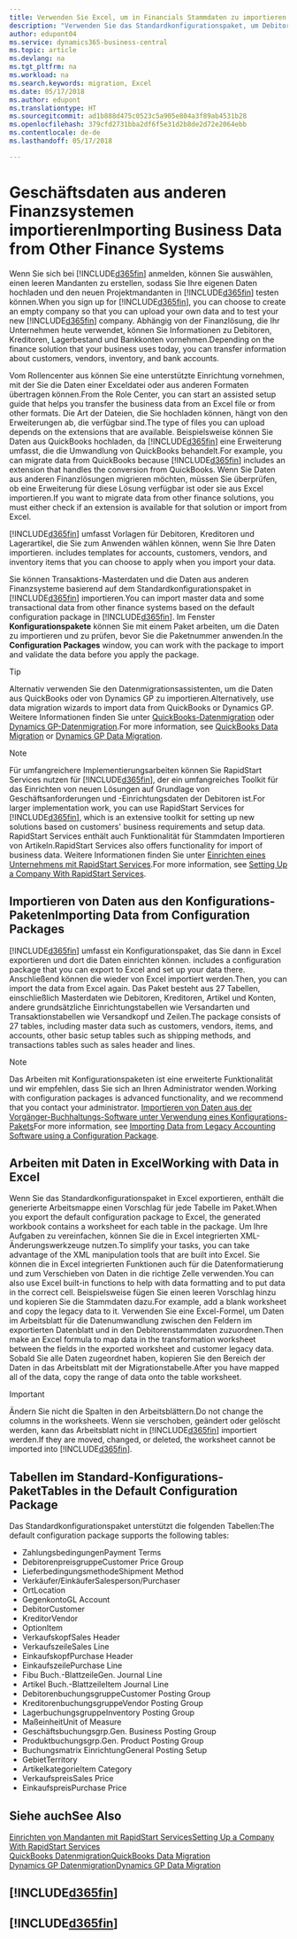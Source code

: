 ```yaml
---
title: Verwenden Sie Excel, um in Financials Stammdaten zu importieren | Microsoft Docs
description: "Verwenden Sie das Standardkonfigurationspaket, um Debitorendaten in Excel hinzuzufügen und Daten nach Business Central zu importieren."
author: edupont04
ms.service: dynamics365-business-central
ms.topic: article
ms.devlang: na
ms.tgt_pltfrm: na
ms.workload: na
ms.search.keywords: migration, Excel
ms.date: 05/17/2018
ms.author: edupont
ms.translationtype: HT
ms.sourcegitcommit: ad1b888d475c0523c5a905e804a3f89ab4531b28
ms.openlocfilehash: 379cfd2731bba2df6f5e31d2b8de2d72e2064ebb
ms.contentlocale: de-de
ms.lasthandoff: 05/17/2018

---
```

# <a name="importing-business-data-from-other-finance-systems"></a><span data-ttu-id="d974d-103">Geschäftsdaten aus anderen Finanzsystemen importieren</span><span class="sxs-lookup"><span data-stu-id="d974d-103">Importing Business Data from Other Finance Systems</span></span>
<span data-ttu-id="d974d-104">Wenn Sie sich bei [!INCLUDE[d365fin](includes/d365fin_md.md)] anmelden, können Sie auswählen, einen leeren Mandanten zu erstellen, sodass Sie Ihre eigenen Daten hochladen und den neuen Projektmandanten in [!INCLUDE[d365fin](includes/d365fin_md.md)] testen können.</span><span class="sxs-lookup"><span data-stu-id="d974d-104">When you sign up for [!INCLUDE[d365fin](includes/d365fin_md.md)], you can choose to create an empty company so that you can upload your own data and to test your new [!INCLUDE[d365fin](includes/d365fin_md.md)] company.</span></span> <span data-ttu-id="d974d-105">Abhängig von der Finanzlösung, die Ihr Unternehmen heute verwendet, können Sie Informationen zu Debitoren, Kreditoren, Lagerbestand und Bankkonten vornehmen.</span><span class="sxs-lookup"><span data-stu-id="d974d-105">Depending on the finance solution that your business uses today, you can transfer information about customers, vendors, inventory, and bank accounts.</span></span>  

<span data-ttu-id="d974d-106">Vom Rollencenter aus können Sie eine unterstützte Einrichtung vornehmen, mit der Sie die Daten einer Exceldatei oder aus anderen Formaten übertragen können.</span><span class="sxs-lookup"><span data-stu-id="d974d-106">From the Role Center, you can start an assisted setup guide that helps you transfer the business data from an Excel file or from other formats.</span></span> <span data-ttu-id="d974d-107">Die Art der Dateien, die Sie hochladen können, hängt von den Erweiterungen ab, die verfügbar sind.</span><span class="sxs-lookup"><span data-stu-id="d974d-107">The type of files you can upload depends on the extensions that are available.</span></span> <span data-ttu-id="d974d-108">Beispielsweise können Sie Daten aus QuickBooks hochladen, da [!INCLUDE[d365fin](includes/d365fin_md.md)] eine Erweiterung umfasst, die die Umwandlung von QuickBooks behandelt.</span><span class="sxs-lookup"><span data-stu-id="d974d-108">For example, you can migrate data from QuickBooks because [!INCLUDE[d365fin](includes/d365fin_md.md)] includes an extension that handles the conversion from QuickBooks.</span></span> <span data-ttu-id="d974d-109">Wenn Sie Daten aus anderen Finanzlösungen migrieren möchten, müssen Sie überprüfen, ob eine Erweiterung für diese Lösung verfügbar ist oder sie aus Excel importieren.</span><span class="sxs-lookup"><span data-stu-id="d974d-109">If you want to migrate data from other finance solutions, you must either check if an extension is available for that solution or import from Excel.</span></span>  

[!INCLUDE[d365fin](includes/d365fin_md.md)]<span data-ttu-id="d974d-110"> umfasst Vorlagen für Debitoren, Kreditoren und Lagerartikel, die Sie zum Anwenden wählen können, wenn Sie Ihre Daten importieren.</span><span class="sxs-lookup"><span data-stu-id="d974d-110"> includes templates for accounts, customers, vendors, and inventory items that you can choose to apply when you import your data.</span></span>

<span data-ttu-id="d974d-111">Sie können Transaktions-Masterdaten und die Daten aus anderen Finanzsysteme basierend auf dem Standardkonfigurationspaket in [!INCLUDE[d365fin](includes/d365fin_md.md)] importieren.</span><span class="sxs-lookup"><span data-stu-id="d974d-111">You can import master data and some transactional data from other finance systems based on the default configuration package in [!INCLUDE[d365fin](includes/d365fin_md.md)].</span></span> <span data-ttu-id="d974d-112">Im Fenster **Konfigurationspakete** können Sie mit einem Paket arbeiten, um die Daten zu importieren und zu prüfen, bevor Sie die Paketnummer anwenden.</span><span class="sxs-lookup"><span data-stu-id="d974d-112">In the **Configuration Packages** window, you can work with the package to import and validate the data before you apply the package.</span></span>  

> [!TIP]  
> <span data-ttu-id="d974d-113">Alternativ verwenden Sie den Datenmigrationsassistenten, um die Daten aus QuickBooks oder von Dynamics GP zu importieren.</span><span class="sxs-lookup"><span data-stu-id="d974d-113">Alternatively, use data migration wizards to import data from QuickBooks or Dynamics GP.</span></span> <span data-ttu-id="d974d-114">Weitere Informationen finden Sie unter [QuickBooks-Datenmigration](ui-extensions-quickbooks-data-migration.md) oder [Dynamics GP-Datenmigration](ui-extensions-dynamicsgp-data-migration.md).</span><span class="sxs-lookup"><span data-stu-id="d974d-114">For more information, see [QuickBooks Data Migration](ui-extensions-quickbooks-data-migration.md) or [Dynamics GP Data Migration](ui-extensions-dynamicsgp-data-migration.md).</span></span>

> [!NOTE]  
> <span data-ttu-id="d974d-115">Für umfangreichere Implementierungsarbeiten können Sie RapidStart Services nutzen für [!INCLUDE[d365fin](includes/d365fin_md.md)], der ein umfangreiches Toolkit für das Einrichten von neuen Lösungen auf Grundlage von Geschäftsanforderungen und -Einrichtungsdaten der Debitoren ist.</span><span class="sxs-lookup"><span data-stu-id="d974d-115">For larger implementation work, you can use RapidStart Services for [!INCLUDE[d365fin](includes/d365fin_md.md)], which is an extensive toolkit for setting up new solutions based on customers' business requirements and setup data.</span></span> <span data-ttu-id="d974d-116">RapidStart Services enthält auch Funktionalität für Stammdaten Importieren von Artikeln.</span><span class="sxs-lookup"><span data-stu-id="d974d-116">RapidStart Services also offers functionality for import of business data.</span></span> <span data-ttu-id="d974d-117">Weitere Informationen finden Sie unter [Einrichten eines Unternehmens mit RapidStart Services](admin-set-up-a-company-with-rapidstart.md).</span><span class="sxs-lookup"><span data-stu-id="d974d-117">For more information, see [Setting Up a Company With RapidStart Services](admin-set-up-a-company-with-rapidstart.md).</span></span>

## <a name="importing-data-from-configuration-packages"></a><span data-ttu-id="d974d-118">Importieren von Daten aus den Konfigurations-Paketen</span><span class="sxs-lookup"><span data-stu-id="d974d-118">Importing Data from Configuration Packages</span></span>
[!INCLUDE[d365fin](includes/d365fin_md.md)]<span data-ttu-id="d974d-119"> umfasst ein Konfigurationspaket, das Sie dann in Excel exportieren und dort die Daten einrichten können.</span><span class="sxs-lookup"><span data-stu-id="d974d-119"> includes a configuration package that you can export to Excel and set up your data there.</span></span> <span data-ttu-id="d974d-120">Anschließend können die wieder von Excel importiert werden.</span><span class="sxs-lookup"><span data-stu-id="d974d-120">Then, you can import the data from Excel again.</span></span> <span data-ttu-id="d974d-121">Das Paket besteht aus 27 Tabellen, einschließlich Masterdaten wie Debitoren, Kreditoren, Artikel und Konten, andere grundsätzliche Einrichtungstabellen wie Versandarten und Transaktionstabellen wie Versandkopf und Zeilen.</span><span class="sxs-lookup"><span data-stu-id="d974d-121">The package consists of 27 tables, including master data such as customers, vendors, items, and accounts, other basic setup tables such as shipping methods, and transactions tables such as sales header and lines.</span></span>  

> [!NOTE]  
>   <span data-ttu-id="d974d-122">Das Arbeiten mit Konfigurationspaketen ist eine erweiterte Funktionalität und wir empfehlen, dass Sie sich an Ihren Administrator wenden.</span><span class="sxs-lookup"><span data-stu-id="d974d-122">Working with configuration packages is advanced functionality, and we recommend that you contact your administrator.</span></span> <span data-ttu-id="d974d-123">[Importieren von Daten aus der Vorgänger-Buchhaltungs-Software unter Verwendung eines Konfigurations-Pakets](across-import-data-configuration-packages.md)</span><span class="sxs-lookup"><span data-stu-id="d974d-123">For more information, see [Importing Data from Legacy Accounting Software using a Configuration Package](across-import-data-configuration-packages.md).</span></span>

## <a name="working-with-data-in-excel"></a><span data-ttu-id="d974d-124">Arbeiten mit Daten in Excel</span><span class="sxs-lookup"><span data-stu-id="d974d-124">Working with Data in Excel</span></span>
<span data-ttu-id="d974d-125">Wenn Sie das Standardkonfigurationspaket in Excel exportieren, enthält die generierte Arbeitsmappe einen Vorschlag für jede Tabelle im Paket.</span><span class="sxs-lookup"><span data-stu-id="d974d-125">When you export the default configuration package to Excel, the generated workbook contains a worksheet for each table in the package.</span></span> <span data-ttu-id="d974d-126">Um Ihre Aufgaben zu vereinfachen, können Sie die in Excel integrierten XML-Änderungswerkzeuge nutzen.</span><span class="sxs-lookup"><span data-stu-id="d974d-126">To simplify your tasks, you can take advantage of the XML manipulation tools that are built into Excel.</span></span> <span data-ttu-id="d974d-127">Sie können die in Excel integrierten Funktionen auch für die Datenformatierung und zum Verschieben von Daten in die richtige Zelle verwenden.</span><span class="sxs-lookup"><span data-stu-id="d974d-127">You can also use Excel built-in functions to help with data formatting and to put data in the correct cell.</span></span> <span data-ttu-id="d974d-128">Beispielsweise fügen Sie einen leeren Vorschlag hinzu und kopieren Sie die Stammdaten dazu.</span><span class="sxs-lookup"><span data-stu-id="d974d-128">For example, add a blank worksheet and copy the legacy data to it.</span></span> <span data-ttu-id="d974d-129">Verwenden Sie eine Excel-Formel, um Daten im Arbeitsblatt für die Datenumwandlung zwischen den Feldern im exportierten Datenblatt und in den Debitorenstammdaten zuzuordnen.</span><span class="sxs-lookup"><span data-stu-id="d974d-129">Then make an Excel formula to map data in the transformation worksheet between the fields in the exported worksheet and customer legacy data.</span></span> <span data-ttu-id="d974d-130">Sobald Sie alle Daten zugeordnet haben, kopieren Sie den Bereich der Daten in das Arbeitsblatt mit der Migrationstabelle.</span><span class="sxs-lookup"><span data-stu-id="d974d-130">After you have mapped all of the data, copy the range of data onto the table worksheet.</span></span>  

> [!IMPORTANT]  
>  <span data-ttu-id="d974d-131">Ändern Sie nicht die Spalten in den Arbeitsblättern.</span><span class="sxs-lookup"><span data-stu-id="d974d-131">Do not change the columns in the worksheets.</span></span> <span data-ttu-id="d974d-132">Wenn sie verschoben, geändert oder gelöscht werden, kann das Arbeitsblatt nicht in [!INCLUDE[d365fin](includes/d365fin_md.md)] importiert werden.</span><span class="sxs-lookup"><span data-stu-id="d974d-132">If they are moved, changed, or deleted, the worksheet cannot be imported into [!INCLUDE[d365fin](includes/d365fin_md.md)].</span></span>

## <a name="tables-in-the-default-configuration-package"></a><span data-ttu-id="d974d-133">Tabellen im Standard-Konfigurations-Paket</span><span class="sxs-lookup"><span data-stu-id="d974d-133">Tables in the Default Configuration Package</span></span>
<span data-ttu-id="d974d-134">Das Standardkonfigurationspaket unterstützt die folgenden Tabellen:</span><span class="sxs-lookup"><span data-stu-id="d974d-134">The default configuration package supports the following tables:</span></span>

-   <span data-ttu-id="d974d-135">Zahlungsbedingungen</span><span class="sxs-lookup"><span data-stu-id="d974d-135">Payment Terms</span></span>
-   <span data-ttu-id="d974d-136">Debitorenpreisgruppe</span><span class="sxs-lookup"><span data-stu-id="d974d-136">Customer Price Group</span></span>
-   <span data-ttu-id="d974d-137">Lieferbedingungsmethode</span><span class="sxs-lookup"><span data-stu-id="d974d-137">Shipment Method</span></span>
-   <span data-ttu-id="d974d-138">Verkäufer/Einkäufer</span><span class="sxs-lookup"><span data-stu-id="d974d-138">Salesperson/Purchaser</span></span>
-   <span data-ttu-id="d974d-139">Ort</span><span class="sxs-lookup"><span data-stu-id="d974d-139">Location</span></span>
-   <span data-ttu-id="d974d-140">Gegenkonto</span><span class="sxs-lookup"><span data-stu-id="d974d-140">GL Account</span></span>
-   <span data-ttu-id="d974d-141">Debitor</span><span class="sxs-lookup"><span data-stu-id="d974d-141">Customer</span></span>
-   <span data-ttu-id="d974d-142">Kreditor</span><span class="sxs-lookup"><span data-stu-id="d974d-142">Vendor</span></span>
-   <span data-ttu-id="d974d-143">Option</span><span class="sxs-lookup"><span data-stu-id="d974d-143">Item</span></span>
-   <span data-ttu-id="d974d-144">Verkaufskopf</span><span class="sxs-lookup"><span data-stu-id="d974d-144">Sales Header</span></span>
-   <span data-ttu-id="d974d-145">Verkaufszeile</span><span class="sxs-lookup"><span data-stu-id="d974d-145">Sales Line</span></span>
-   <span data-ttu-id="d974d-146">Einkaufskopf</span><span class="sxs-lookup"><span data-stu-id="d974d-146">Purchase Header</span></span>
-   <span data-ttu-id="d974d-147">Einkaufszeile</span><span class="sxs-lookup"><span data-stu-id="d974d-147">Purchase Line</span></span>
-   <span data-ttu-id="d974d-148">Fibu Buch.-Blattzeile</span><span class="sxs-lookup"><span data-stu-id="d974d-148">Gen. Journal Line</span></span>
-   <span data-ttu-id="d974d-149">Artikel Buch.-Blattzeile</span><span class="sxs-lookup"><span data-stu-id="d974d-149">Item Journal Line</span></span>
-   <span data-ttu-id="d974d-150">Debitorenbuchungsgruppe</span><span class="sxs-lookup"><span data-stu-id="d974d-150">Customer Posting Group</span></span>
-   <span data-ttu-id="d974d-151">Kreditorenbuchungsgruppe</span><span class="sxs-lookup"><span data-stu-id="d974d-151">Vendor Posting Group</span></span>
-   <span data-ttu-id="d974d-152">Lagerbuchungsgruppe</span><span class="sxs-lookup"><span data-stu-id="d974d-152">Inventory Posting Group</span></span>
-   <span data-ttu-id="d974d-153">Maßeinheit</span><span class="sxs-lookup"><span data-stu-id="d974d-153">Unit of Measure</span></span>
-   <span data-ttu-id="d974d-154">Geschäftsbuchungsgrp.</span><span class="sxs-lookup"><span data-stu-id="d974d-154">Gen. Business Posting Group</span></span>
-   <span data-ttu-id="d974d-155">Produktbuchungsgrp.</span><span class="sxs-lookup"><span data-stu-id="d974d-155">Gen. Product Posting Group</span></span>
-   <span data-ttu-id="d974d-156">Buchungsmatrix Einrichtung</span><span class="sxs-lookup"><span data-stu-id="d974d-156">General Posting Setup</span></span>
-   <span data-ttu-id="d974d-157">Gebiet</span><span class="sxs-lookup"><span data-stu-id="d974d-157">Territory</span></span>
-   <span data-ttu-id="d974d-158">Artikelkategorie</span><span class="sxs-lookup"><span data-stu-id="d974d-158">Item Category</span></span>
-   <span data-ttu-id="d974d-159">Verkaufspreis</span><span class="sxs-lookup"><span data-stu-id="d974d-159">Sales Price</span></span>
-   <span data-ttu-id="d974d-160">Einkaufspreis</span><span class="sxs-lookup"><span data-stu-id="d974d-160">Purchase Price</span></span>

## <a name="see-also"></a><span data-ttu-id="d974d-161">Siehe auch</span><span class="sxs-lookup"><span data-stu-id="d974d-161">See Also</span></span>
[<span data-ttu-id="d974d-162">Einrichten von Mandanten mit RapidStart Services</span><span class="sxs-lookup"><span data-stu-id="d974d-162">Setting Up a Company With RapidStart Services</span></span>](admin-set-up-a-company-with-rapidstart.md)  
[<span data-ttu-id="d974d-163">QuickBooks Datenmigration</span><span class="sxs-lookup"><span data-stu-id="d974d-163">QuickBooks Data Migration</span></span>](ui-extensions-quickbooks-data-migration.md)  
[<span data-ttu-id="d974d-164">Dynamics GP Datenmigration</span><span class="sxs-lookup"><span data-stu-id="d974d-164">Dynamics GP Data Migration</span></span>](ui-extensions-dynamicsgp-data-migration.md)  

## [!INCLUDE[d365fin](includes/free_trial_md.md)]  
## [!INCLUDE[d365fin](includes/training_link_md.md)]

